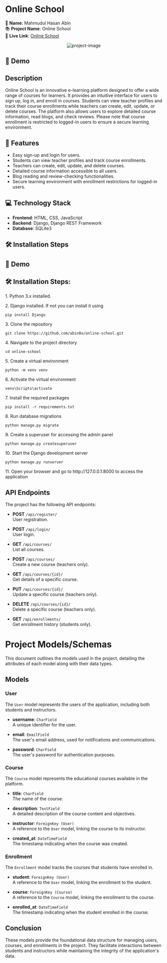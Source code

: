 # Online School

👤 **Name**: Mahmudul Hasan Abin  
📚 **Project Name**: Online School  
🔗 **Live Link**: [Online School](https://lnkd.in/g9_WCKjw)

<p align="center"><img src="https://i.ibb.co.com/Q6vcrjq/77912647-e7bb-46fa-ab03-3155bd34d828.png" alt="project-image"></p>

<h2>🚀 Demo</h2>

## Description
Online School is an innovative e-learning platform designed to offer a wide range of courses for learners. It provides an intuitive interface for users to sign up, log in, and enroll in courses. Students can view teacher profiles and track their course enrollments while teachers can create, edit, update, or delete courses. The platform also allows users to explore detailed course information, read blogs, and check reviews. Please note that course enrollment is restricted to logged-in users to ensure a secure learning environment.

## 🚀 Features
- Easy sign-up and login for users.
- Students can view teacher profiles and track course enrollments.
- Teachers can create, edit, update, and delete courses.
- Detailed course information accessible to all users.
- Blog reading and review-checking functionalities.
- Secure learning environment with enrollment restrictions for logged-in users.

## 💻 Technology Stack
- **Frontend**: HTML, CSS, JavaScript
- **Backend**: Django, Django REST Framework
- **Database**: SQLite3

## 🛠️ Installation Steps


<h2>🚀 Demo</h2>

<h2>🛠️ Installation Steps:</h2>

<p>1. Python 3.x installed.</p>

<p>2. Django installed. If not you can install it using</p>

```
pip install Django
```

<p>3. Clone the repository</p>

```
git clone https://github.com/abin0x/online-school.git
```

<p>4. Navigate to the project directory</p>

```
cd online-school
```

<p>5. Create a virtual environment</p>

```
python -m venv venv
```

<p>6. Activate the virtual environment</p>

```
venv\Scripts\activate
```

<p>7. Install the required packages</p>

```
pip install -r requirements.txt
```

<p>8. Run database migrations</p>

```
python manage.py migrate
```

<p>9. Create a superuser for accessing the admin panel</p>

```
python manage.py createsuperuser
```

<p>10. Start the Django development server</p>

```
python manage.py runserver
```

<p>11. Open your browser and go to http://127.0.0.1:8000 to access the application</p>


## API Endpoints

The project has the following API endpoints:

- **POST** `/api/register/`  
  User registration.

- **POST** `/api/login/`  
  User login.

- **GET** `/api/courses/`  
  List all courses.

- **POST** `/api/courses/`  
  Create a new course (teachers only).

- **GET** `/api/courses/{id}/`  
  Get details of a specific course.

- **PUT** `/api/courses/{id}/`  
  Update a specific course (teachers only).

- **DELETE** `/api/courses/{id}/`  
  Delete a specific course (teachers only).

- **GET** `/api/enrollments/`  
  Get enrollment history (students only).







# Project Models/Schemas

This document outlines the models used in the project, detailing the attributes of each model along with their data types.

## Models

### User
The `User` model represents the users of the application, including both students and instructors.

- **username**: `CharField`  
  A unique identifier for the user.

- **email**: `EmailField`  
  The user's email address, used for notifications and communications.

- **password**: `CharField`  
  The user's password for authentication purposes.

### Course
The `Course` model represents the educational courses available in the platform.

- **title**: `CharField`  
  The name of the course.

- **description**: `TextField`  
  A detailed description of the course content and objectives.

- **instructor**: `ForeignKey (User)`  
  A reference to the `User` model, linking the course to its instructor.

- **created_at**: `DateTimeField`  
  The timestamp indicating when the course was created.

### Enrollment
The `Enrollment` model tracks the courses that students have enrolled in.

- **student**: `ForeignKey (User)`  
  A reference to the `User` model, linking the enrollment to the student.

- **course**: `ForeignKey (Course)`  
  A reference to the `Course` model, linking the enrollment to the course.

- **enrolled_at**: `DateTimeField`  
  The timestamp indicating when the student enrolled in the course.

## Conclusion
These models provide the foundational data structure for managing users, courses, and enrollments in the project. They facilitate interactions between students and instructors while maintaining the integrity of the application's data.

